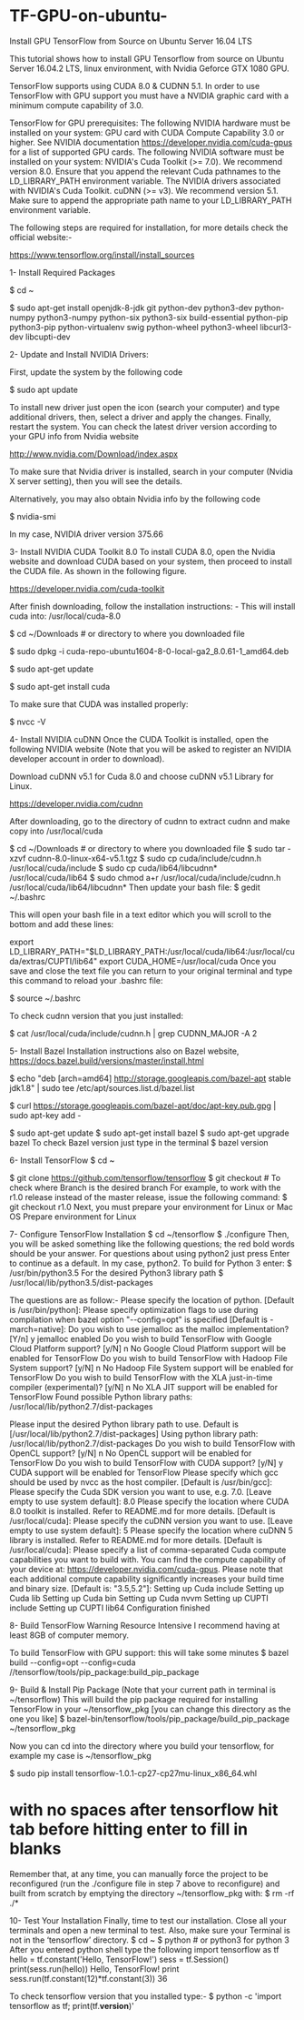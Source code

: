 # TF-GPU-on-ubuntu-
Install GPU TensorFlow from Source on Ubuntu Server 16.04 LTS

This tutorial shows how to install GPU Tensorflow from source on Ubuntu Server 16.04.2 LTS, linux environment, with Nvidia Geforce GTX 1080 GPU.

TensorFlow supports using CUDA 8.0 & CUDNN 5.1. In order to use TensorFlow with GPU support you must have a NVIDIA graphic card with a minimum compute capability of 3.0.

TensorFlow for GPU prerequisites:
The following NVIDIA hardware must be installed on your system:
GPU card with CUDA Compute Capability 3.0 or higher. See NVIDIA documentation
             https://developer.nvidia.com/cuda-gpus for a list of supported GPU cards.
The following NVIDIA software must be installed on your system:
NVIDIA's Cuda Toolkit (>= 7.0). We recommend version 8.0. Ensure that you append the relevant Cuda pathnames to the LD_LIBRARY_PATH environment variable.
The NVIDIA drivers associated with NVIDIA's Cuda Toolkit.
cuDNN (>= v3). We recommend version 5.1. Make sure to append the appropriate path name to your LD_LIBRARY_PATH environment variable.

The following steps are required for installation, for more details check the official website:-

https://www.tensorflow.org/install/install_sources


1- Install Required Packages

$ cd ~

$ sudo apt-get install openjdk-8-jdk git python-dev python3-dev python-numpy python3-numpy python-six python3-six build-essential python-pip python3-pip python-virtualenv swig python-wheel python3-wheel libcurl3-dev libcupti-dev


2- Update and Install NVIDIA Drivers:

First, update the system by the following code

$ sudo apt update


To install new driver just open the icon (search your computer) and type additional drivers, then, select a driver and apply the changes. Finally, restart the system. You can check the latest driver version according to your GPU info from Nvidia website

http://www.nvidia.com/Download/index.aspx

To make sure that Nvidia driver is installed, search in your computer (Nvidia X server setting), then you will see the details.

Alternatively, you may also obtain Nvidia info by the following code

$ nvidia-smi
 
In my case, NVIDIA driver version 375.66


3- Install NVIDIA CUDA Toolkit 8.0
To install CUDA 8.0, open the Nvidia website and download CUDA based on your system, then proceed to install the CUDA file. As shown in the following figure.

https://developer.nvidia.com/cuda-toolkit

After finish downloading, follow the installation instructions: - This will install cuda into: /usr/local/cuda-8.0


$ cd ~/Downloads # or directory to where you downloaded file

$ sudo dpkg -i cuda-repo-ubuntu1604-8-0-local-ga2_8.0.61-1_amd64.deb

$ sudo apt-get update

$ sudo apt-get install cuda

To make sure that CUDA was installed properly:

$ nvcc -V


4- Install NVIDIA cuDNN
Once the CUDA Toolkit is installed, open the following NVIDIA website (Note that you will be asked to register an NVIDIA developer account in order to download).

Download cuDNN v5.1 for Cuda 8.0 and choose cuDNN v5.1 Library for Linux.

https://developer.nvidia.com/cudnn

After downloading, go to the directory of cudnn to extract cudnn and make copy into /usr/local/cuda

$ cd ~/Downloads # or directory to where you downloaded file
$ sudo tar -xzvf cudnn-8.0-linux-x64-v5.1.tgz
$ sudo cp cuda/include/cudnn.h /usr/local/cuda/include
$ sudo cp cuda/lib64/libcudnn* /usr/local/cuda/lib64
$ sudo chmod a+r /usr/local/cuda/include/cudnn.h /usr/local/cuda/lib64/libcudnn*
Then update your bash file:
$ gedit ~/.bashrc

This will open your bash file in a text editor which you will scroll to the bottom and add these lines:

export LD_LIBRARY_PATH="$LD_LIBRARY_PATH:/usr/local/cuda/lib64:/usr/local/cuda/extras/CUPTI/lib64"
export CUDA_HOME=/usr/local/cuda
Once you save and close the text file you can return to your original terminal and type this command to reload your .bashrc file:

$ source ~/.bashrc

To check cudnn version that you just installed:

$ cat /usr/local/cuda/include/cudnn.h | grep CUDNN_MAJOR -A 2


5- Install Bazel
Installation instructions also on Bazel website, https://docs.bazel.build/versions/master/install.html

$ echo "deb [arch=amd64] http://storage.googleapis.com/bazel-apt stable jdk1.8" | sudo tee /etc/apt/sources.list.d/bazel.list

$ curl https://storage.googleapis.com/bazel-apt/doc/apt-key.pub.gpg | sudo apt-key add -

$ sudo apt-get update
$ sudo apt-get install bazel
$ sudo apt-get upgrade bazel
To check Bazel version just type in the terminal
$ bazel version



6- Install TensorFlow
$ cd ~

$ git clone https://github.com/tensorflow/tensorflow
$ git checkout # To check where Branch is the desired branch
For example, to work with the r1.0 release instead of the master release, issue the following command:
$ git checkout r1.0
Next, you must prepare your environment for Linux or Mac OS
Prepare environment for Linux

7- Configure TensorFlow Installation
$ cd ~/tensorflow
$ ./configure
Then, you will be asked something like the following questions; the red bold words should be your answer. For questions about using python2 just press Enter to continue as a default. In my case, python2.
To build for Python 3 enter: 
$ /usr/bin/python3.5
For the desired Python3 library path
$ /usr/local/lib/python3.5/dist-packages



The questions are as follow:- 
Please specify the location of python. [Default is /usr/bin/python]:
Please specify optimization flags to use during compilation when bazel option "--config=opt" is specified [Default is -march=native]:
Do you wish to use jemalloc as the malloc implementation? [Y/n] y
jemalloc enabled
Do you wish to build TensorFlow with Google Cloud Platform support? [y/N] n
No Google Cloud Platform support will be enabled for TensorFlow
Do you wish to build TensorFlow with Hadoop File System support? [y/N] n
No Hadoop File System support will be enabled for TensorFlow
Do you wish to build TensorFlow with the XLA just-in-time compiler (experimental)? [y/N] n
No XLA JIT support will be enabled for TensorFlow
Found possible Python library paths:
  /usr/local/lib/python2.7/dist-packages
  
Please input the desired Python library path to use.  Default is [/usr/local/lib/python2.7/dist-packages]
Using python library path: /usr/local/lib/python2.7/dist-packages
Do you wish to build TensorFlow with OpenCL support? [y/N] n
No OpenCL support will be enabled for TensorFlow
Do you wish to build TensorFlow with CUDA support? [y/N] y
CUDA support will be enabled for TensorFlow
Please specify which gcc should be used by nvcc as the host compiler. [Default is /usr/bin/gcc]:
Please specify the Cuda SDK version you want to use, e.g. 7.0. [Leave empty to use system default]: 8.0
Please specify the location where CUDA 8.0 toolkit is installed. Refer to README.md for more details. [Default is /usr/local/cuda]:
Please specify the cuDNN version you want to use. [Leave empty to use system default]: 5
Please specify the location where cuDNN 5 library is installed. Refer to README.md for more details. [Default is /usr/local/cuda]:
Please specify a list of comma-separated Cuda compute capabilities you want to build with.
You can find the compute capability of your device at: https://developer.nvidia.com/cuda-gpus.
Please note that each additional compute capability significantly increases your build time and binary size.
[Default is: "3.5,5.2"]:
Setting up Cuda include
Setting up Cuda lib
Setting up Cuda bin
Setting up Cuda nvvm
Setting up CUPTI include
Setting up CUPTI lib64
Configuration finished

8- Build TensorFlow
Warning Resource Intensive I recommend having at least 8GB of computer memory.

To build TensorFlow with GPU support: this will take some minutes
$ bazel build --config=opt --config=cuda //tensorflow/tools/pip_package:build_pip_package

9- Build & Install Pip Package
(Note that your current path in terminal is ~/tensorflow)
This will build the pip package required for installing TensorFlow in your ~/tensorflow_pkg [you can change this directory as the one you like]
$ bazel-bin/tensorflow/tools/pip_package/build_pip_package ~/tensorflow_pkg

Now you can cd into the directory where you build your tensorflow, for example my case is  ~/tensorflow_pkg

$ sudo pip install tensorflow-1.0.1-cp27-cp27mu-linux_x86_64.whl

# with no spaces after tensorflow hit tab before hitting enter to fill in blanks


Remember that, at any time, you can manually force the project to be reconfigured (run the ./configure file in step 7 above to reconfigure) and built from scratch by emptying the directory ~/tensorflow_pkg with:
$ rm -rf ./*

10- Test Your Installation
Finally, time to test our installation. Close all your terminals and open a new terminal to test. Also, make sure your Terminal is not in the ‘tensorflow’ directory.
$ cd ~
$ python # or python3 for python 3
After you entered python shell type the following 
import tensorflow as tf
hello = tf.constant('Hello, TensorFlow!')
sess = tf.Session()
print(sess.run(hello))
Hello, TensorFlow!
print sess.run(tf.constant(12)*tf.constant(3))
36

To check tensorflow version that you installed type:-
$ python -c 'import tensorflow as tf; print(tf.__version__)'


